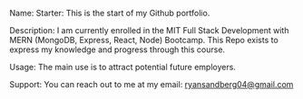 Name: Starter: This is the start of my Github portfolio.

Description: I am currently enrolled in the MIT Full Stack Development with MERN (MongoDB, Express, React, Node) Bootcamp. This Repo exists to express my knowledge and progress through this course.

Usage: The main use is to attract potential future employers.

Support: You can reach out to me at my email: ryansandberg04@gmail.com
